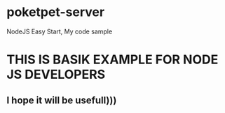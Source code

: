 # poketpet-server
NodeJS Easy Start, My code sample

# THIS IS BASIK EXAMPLE FOR NODE JS DEVELOPERS
## I hope it will be usefull)))
